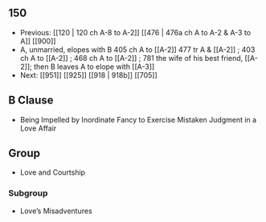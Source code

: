 ## 150
- Previous: [[120 | 120 ch A-8 to A-2]] [[476 | 476a ch A to A-2 &amp; A-3 to A]] [[900]] 
- A, unmarried, elopes with B 405 ch A to [[A-2]] 477 tr A &amp; [[A-2]] ; 403 ch A to [[A-2]] ; 468 ch A to [[A-2]] ; 781 the wife of his best friend, [[A-2]]; then B leaves A to elope with [[A-3]]
- Next: [[951]] [[925]] [[918 | 918b]] [[705]] 

## B Clause
- Being Impelled by Inordinate Fancy to Exercise Mistaken Judgment in a Love Affair

## Group
- Love and Courtship

### Subgroup
- Love’s Misadventures

